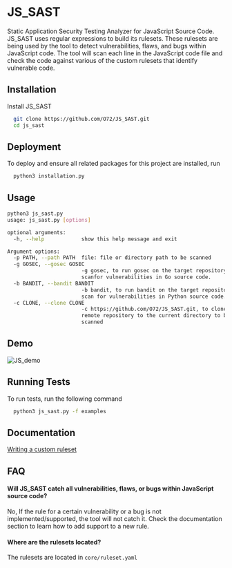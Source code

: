 # JS_SAST
Static Application Security Testing Analyzer for JavaScript Source Code. 
JS_SAST uses regular expressions to build its rulesets. These rulesets are being used by the tool to
detect vulnerabilities, flaws, and bugs within JavaScript code. 
The tool will scan each line in the JavaScript code file and
check the code against various of the custom rulesets that identify vulnerable code.



## Installation

Install JS_SAST

```bash
  git clone https://github.com/O72/JS_SAST.git
  cd js_sast
```
    
## Deployment

To deploy and ensure all related packages for this project are installed, run

```bash
  python3 installation.py
```


## Usage

```bash
python3 js_sast.py 
usage: js_sast.py [options]

optional arguments:
  -h, --help            show this help message and exit

Argument options:
  -p PATH, --path PATH  file: file or directory path to be scanned
  -g GOSEC, --gosec GOSEC
                        -g gosec, to run gosec on the target repository to
                        scanfor vulnerabilities in Go source code.
  -b BANDIT, --bandit BANDIT
                        -b bandit, to run bandit on the target repository to
                        scan for vulnerabilities in Python source code.
  -c CLONE, --clone CLONE
                        -c https://github.com/O72/JS_SAST.git, to clone
                        remote repository to the current directory to be
                        scanned
```


## Demo

![JS_demo](https://media.giphy.com/media/fPRsu45lfErQfGUtFU/giphy.gif)

## Running Tests

To run tests, run the following command

```bash
  python3 js_sast.py -f examples
```


## Documentation

[Writing a custom ruleset](https://github.com/O72/JS_SAST/wiki/Writing-a-custom-ruleset)



## FAQ

#### Will JS_SAST catch all vulnerabilities, flaws, or bugs within JavaScript source code?

No, If the rule for a certain vulnerability or a bug is not implemented/supported, the tool will not catch it. Check the documentation section to learn how to add support to a new rule.

#### Where are the rulesets located?

The rulesets are located in `core/ruleset.yaml`
